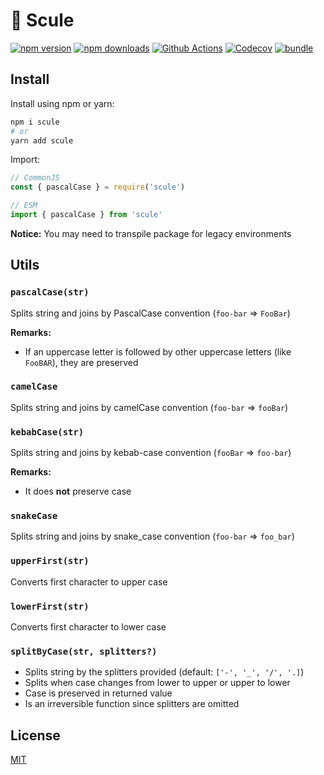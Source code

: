 # 🧵 Scule

[![npm version][npm-version-src]][npm-version-href]
[![npm downloads][npm-downloads-src]][npm-downloads-href]
[![Github Actions][github-actions-src]][github-actions-href]
[![Codecov][codecov-src]][codecov-href]
[![bundle][bundle-src]][bundle-href]

<!-- ![](.github/banner.svg) -->

## Install

Install using npm or yarn:

```bash
npm i scule
# or
yarn add scule
```

Import:

```js
// CommonJS
const { pascalCase } = require('scule')

// ESM
import { pascalCase } from 'scule'
```

**Notice:** You may need to transpile package for legacy environments

## Utils

### `pascalCase(str)`

Splits string and joins by PascalCase convention (`foo-bar` => `FooBar`)

**Remarks:**

- If an uppercase letter is followed by other uppercase letters (like `FooBAR`), they are preserved

### `camelCase`

Splits string and joins by camelCase convention (`foo-bar` => `fooBar`)

### `kebabCase(str)`

Splits string and joins by kebab-case convention (`fooBar` => `foo-bar`)

**Remarks:**

- It does **not** preserve case

### `snakeCase`

Splits string and joins by snake_case convention (`foo-bar` => `foo_bar`)

### `upperFirst(str)`

Converts first character to upper case

### `lowerFirst(str)`

Converts first character to lower case

### `splitByCase(str, splitters?)`

- Splits string by the splitters provided (default: `['-', '_', '/', '.]`)
- Splits when case changes from lower to upper or upper to lower
- Case is preserved in returned value
- Is an irreversible function since splitters are omitted

## License

[MIT](./LICENSE)

<!-- Badges -->
[npm-version-src]: https://img.shields.io/npm/v/scule?style=flat-square
[npm-version-href]: https://npmjs.com/package/scule

[npm-downloads-src]: https://img.shields.io/npm/dm/scule?style=flat-square
[npm-downloads-href]: https://npmjs.com/package/scule

[github-actions-src]: https://img.shields.io/github/workflow/status/unjs/scule/ci/main?style=flat-square
[github-actions-href]: https://github.com/unjs/scule/actions?query=workflow%3Aci

[codecov-src]: https://img.shields.io/codecov/c/gh/unjs/scule/main?style=flat-square
[codecov-href]: https://codecov.io/gh/unjs/scule

[bundle-src]: https://img.shields.io/bundlephobia/minzip/scule?style=flat-square
[bundle-href]: https://bundlephobia.com/result?p=scule
